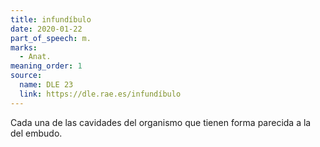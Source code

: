 ```yaml
---
title: infundíbulo
date: 2020-01-22
part_of_speech: m.
marks:
  - Anat.
meaning_order: 1
source:
  name: DLE 23
  link: https://dle.rae.es/infundíbulo
---
```


Cada una de las cavidades del organismo que tienen forma parecida a la del embudo.
